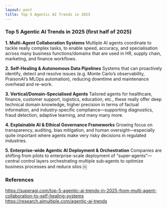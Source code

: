 ```yaml
---
layout: post
title: Top 5 Agentic AI Trends in 2025
---
```


### Top 5 Agentic AI Trends in 2025 (first half of 2025)

**1. Multi‑Agent Collaboration Systems**
Multiple AI agents coordinate to tackle really complex tasks, to enable speed, accuracy, and specialisation across many business functions/domains that are used in HR, supply chain, marketing, and finance workflows.

**2. Self‑Healing & Autonomous Data Pipelines**
Systems that can proactively identify, detect and resolve issues (e.g. Monte Carlo’s observability, PraisonAI’s MLOps automation), reducing downtime and maintenance overhead and re-work.

**3. Vertical/Domain‑Specialised Agents**
Tailored agents for healthcare, finance, customer support, logistics, education, etc., these really offer deep technical domain knowledge, higher precision in terms of factual information, and industry-specific compliance—supporting diagnostics, fraud detection, adaptive learning, and many many more.

**4. Explainable AI & Ethical Governance Frameworks**
Growing focus on transparency, auditing, bias mitigation, and human oversight—especially quite important where agents make very risky decisions in regulated industries.

**5. Enterprise‑wide Agentic AI Deployment & Orchestration**
Companies are shifting from pilots to enterprise-scale deployment of “super‑agents”—central control layers orchestrating multiple sub‑agents to optimize business processes and reduce silos  ￼

### References
https://superagi.com/top-5-agentic-ai-trends-in-2025-from-multi-agent-collaboration-to-self-healing-systems
https://research.aimultiple.com/agentic-ai-trends
